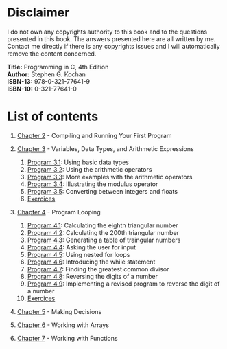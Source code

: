 # Disclaimer

I do not own any copyrights authority to this book and to the questions presented in this book. The answers presented here are all written by me. Contact me directly if there is any copyrights issues and I will automatically remove the content concerned.  

**Title:**      Programming in C, 4th Edition <br> 
**Author:**     Stephen G. Kochan <br>
**ISBN-13:**    978-0-321-77641-9 <br>
**ISBN-10:**    0-321-77641-0

# List of contents

1. [Chapter 2](https://github.com/j0mma/programming-languages/tree/main/C/book-answers/programming-in-c/chap2) - Compiling and Running Your First Program

2. [Chapter 3](https://github.com/j0mma/programming-languages/tree/main/C/book-answers/programming-in-c/chap3) - Variables, Data Types, and Arithmetic Expressions
    1. [Program 3.1](https://github.com/j0mma/programming-languages/blob/main/C/book-answers/programming-in-c/chap3/Exercise3-1/Program3-1b.c): Using basic data types
    2. [Program 3.2](https://github.com/j0mma/programming-languages/blob/main/C/book-answers/programming-in-c/chap3/Exercise3-1/Program3-2.c): Using the arithmetic operators 
    3. [Program 3.3](https://github.com/j0mma/programming-languages/blob/main/C/book-answers/programming-in-c/chap3/Exercise3-1/Program3-3.c): More examples with the arithmetic operators
    4. [Program 3.4](https://github.com/j0mma/programming-languages/blob/main/C/book-answers/programming-in-c/chap3/Exercise3-1/Program3-4.c): Illustrating the modulus operator
    5. [Program 3.5](https://github.com/j0mma/programming-languages/blob/main/C/book-answers/programming-in-c/chap3/Exercise3-1/Program3-5.c): Converting between integers and floats
    6. [Exercices](https://github.com/j0mma/programming-languages/tree/main/C/book-answers/programming-in-c/chap3) 

3. [Chapter 4](https://github.com/j0mma/programming-languages/tree/main/C/book-answers/programming-in-c/chap4) - Program Looping
    1. [Program 4.1](https://github.com/j0mma/programming-languages/blob/main/C/book-answers/programming-in-c/chap4/Exercise4-1/Program4-1.c): Calculating the eighth triangular number
    2. [Program 4.2](https://github.com/j0mma/programming-languages/blob/main/C/book-answers/programming-in-c/chap4/Exercise4-1/Program4-2.c): Calculating the 200th triangular number
    3. [Program 4.3](https://github.com/j0mma/programming-languages/blob/main/C/book-answers/programming-in-c/chap4/Exercise4-1/Program4-3.c): Generating a table of traingular numbers
    4. [Program 4.4](https://github.com/j0mma/programming-languages/blob/main/C/book-answers/programming-in-c/chap4/Exercise4-1/Program4-4.c): Asking the user for input
    5. [Program 4.5](https://github.com/j0mma/programming-languages/blob/main/C/book-answers/programming-in-c/chap4/Exercise4-1/Program4-5.c): Using nested for loops
    6. [Program 4.6](https://github.com/j0mma/programming-languages/blob/main/C/book-answers/programming-in-c/chap4/Exercise4-1/Program4-6.c): Introducing the while statement
    7. [Program 4.7](https://github.com/j0mma/programming-languages/blob/main/C/book-answers/programming-in-c/chap4/Exercise4-1/Program4-7.c): Finding the greatest common divisor
    8. [Program 4.8](https://github.com/j0mma/programming-languages/blob/main/C/book-answers/programming-in-c/chap4/Exercise4-1/Program4-8.c): Reversing the digits of a number
    9. [Program 4.9](https://github.com/j0mma/programming-languages/blob/main/C/book-answers/programming-in-c/chap4/Exercise4-1/Program4-9.c): Implementing a revised program to reverse the digit of a number
    10. [Exercices](https://github.com/j0mma/programming-languages/tree/main/C/book-answers/programming-in-c/chap4) 
4. [Chapter 5](https://github.com/j0mma/programming-languages/tree/main/C/book-answers/programming-in-c/chap5) - Making Decisions
5. [Chapter 6](https://github.com/j0mma/programming-languages/tree/main/C/book-answers/programming-in-c/chap6) - Working with Arrays
6. [Chapter 7](https://github.com/j0mma/programming-languages/tree/main/C/book-answers/programming-in-c/chap7) - Working with Functions





